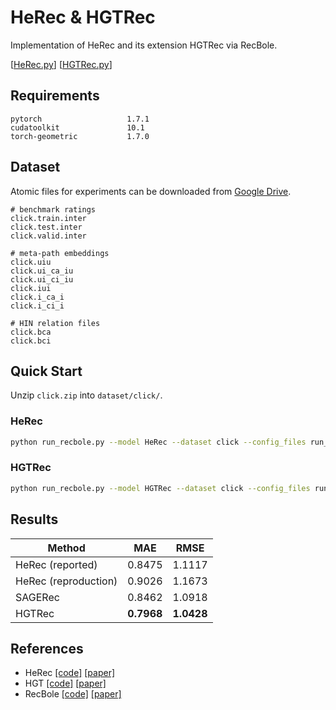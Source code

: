 # HeRec & HGTRec

Implementation of HeRec and its extension HGTRec via RecBole.

[[HeRec.py](recbole/model/general_recommender/herec.py)] [[HGTRec.py](recbole/model/general_recommender/hgtrec.py)]

## Requirements

```
pytorch                   1.7.1
cudatoolkit               10.1
torch-geometric           1.7.0
```

## Dataset

Atomic files for experiments can be downloaded from [Google Drive](https://drive.google.com/file/d/14sYcCp8PJRfZpdu7MGwrSTeOkgpfdj_x/view?usp=sharing).

```
# benchmark ratings
click.train.inter
click.test.inter
click.valid.inter

# meta-path embeddings
click.uiu
click.ui_ca_iu
click.ui_ci_iu
click.iui
click.i_ca_i
click.i_ci_i

# HIN relation files
click.bca
click.bci
```

## Quick Start

Unzip `click.zip` into `dataset/click/`.

### HeRec

```bash
python run_recbole.py --model HeRec --dataset click --config_files run_herec.yaml
```

### HGTRec

```bash
python run_recbole.py --model HGTRec --dataset click --config_files run_hgtrec.yaml
```

## Results

|Method|MAE|RMSE|
|-|-|-|
|HeRec (reported)|0.8475|1.1117|
|HeRec (reproduction)|0.9026|1.1673|
|SAGERec|0.8462|1.0918|
|HGTRec|**0.7968**|**1.0428**|

## References

* HeRec [[code]](https://github.com/librahu/HERec) [[paper]](https://arxiv.org/abs/1711.10730)
* HGT [[code]](https://github.com/acbull/pyHGT) [[paper]](https://arxiv.org/abs/2003.01332)
* RecBole [[code]](https://github.com/RUCAIBox/RecBole) [[paper]](https://arxiv.org/abs/2011.01731)
